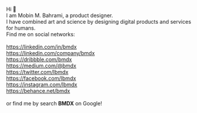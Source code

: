 Hi 👋<br>
I am Mobin M. Bahrami, a product designer.<br>
I have combined art and science by designing digital products and services for humans.<br>
Find me on social networks:<br></br>
https://linkedin.com/in/bmdx<br>
https://linkedin.com/company/bmdx<br>
https://dribbble.com/bmdx<br>
https://medium.com/@bmdx<br>
https://twitter.com/Ibmdx<br>
https://facebook.com/Ibmdx<br>
https://instagram.com/lbmdx<br>
https://behance.net/bmdx<br></br>
or find me by search <b>BMDX</b> on Google!
